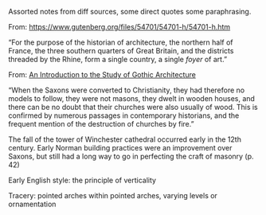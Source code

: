 Assorted notes from diff sources, some direct quotes some paraphrasing.

From: https://www.gutenberg.org/files/54701/54701-h/54701-h.htm

“For the purpose of the historian of architecture, the northern half of France, the three southern quarters of Great Britain, and the districts threaded by the Rhine, form a single country, a single _foyer_ of art.”

From: [An Introduction to the Study of Gothic Architecture](https://ia800904.us.archive.org/9/items/a603121200parkuoft/a603121200parkuoft.pdf) 

“When the Saxons were converted to Christianity, they had therefore no models to follow, they were not masons, they dwelt in wooden houses, and there can be no doubt that their churches were also usually of wood. This is confirmed by numerous passages in contemporary historians, and the frequent mention of the destruction of churches by fire.”

The fall of the tower of Winchester cathedral occurred early in the 12th century. Early Norman building practices were an improvement over Saxons, but still had a long way to go in perfecting the craft of masonry (p. 42)

Early English style: the principle of verticality 

Tracery: pointed arches within pointed arches, varying levels or ornamentation